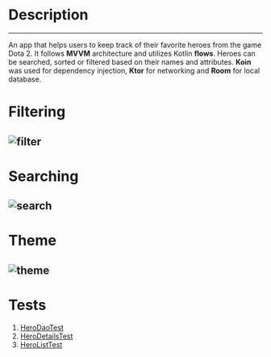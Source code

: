 # Description
---
An app that helps users to keep track of their favorite heroes from the game Dota 2.
It follows **MVVM** architecture and utilizes Kotlin **flows**.
Heroes can be searched, sorted or filtered based on their names and attributes.
**Koin** was used for dependency injection, **Ktor** for networking and **Room** for local database.

# Filtering
![filter](https://github.com/Abhiram0106/DotaDex/blob/master/readme_demo/filter.gif)
---
# Searching
![search](https://github.com/Abhiram0106/DotaDex/blob/master/readme_demo/search.gif)
---
# Theme
![theme](https://github.com/Abhiram0106/DotaDex/blob/master/readme_demo/dark.gif)
---

# Tests
1. [HeroDaoTest](https://github.com/Abhiram0106/DotaDex//blod/master/app/src/androidTest/java/com/example/dotadex/HeroDaoTest.kt)
2. [HeroDetailsTest](https://github.com/Abhiram0106/DotaDex//blod/master/app/src/androidTest/java/com/example/dotadex/HeroDetailsTest.kt)
3. [HeroListTest](https://github.com/Abhiram0106/DotaDex//blod/master/app/src/androidTest/java/com/example/dotadex/HeroListTest.kt)
